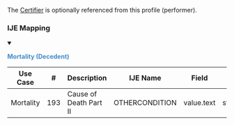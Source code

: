 The <a href='StructureDefinition-vrdr-certifier.html'>Certifier</a> is optionally referenced from this profile (performer).
### IJE Mapping

<style>
 .context-menu {cursor: context-menu; color: #438bca;}
 .context-menu:hover {opacity: 0.5;}
</style>
<details open>

<summary>

<strong class='context-menu'> Mortality (Decedent) </strong>

</summary>
<table class='grid'>
<thead>
  <tr>
    <th style='text-align: center'><strong>Use Case</strong></th>
    <th><strong>#</strong></th>
    <th><strong>Description</strong></th>
    <th><strong>IJE Name</strong></th>
    <th><strong>Field</strong></th>
    <th><strong>Type</strong></th>
    <th><strong>Value Set/Comments</strong></th>
  </tr>
</thead>
<tbody>
<tr>
  <td style='text-align: center'>Mortality</td>
  <td>193</td>
  <td>Cause of Death Part II</td>
  <td>OTHERCONDITION</td>
  <td>value.text</td>
  <td>string(240)</td>
  <td>-</td>
</tr>

</tbody>
</table>

</details>
<p></p>

